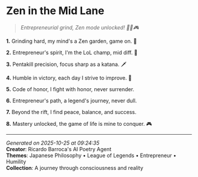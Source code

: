 # Zen in the Mid Lane

> *Entrepreneurial grind, Zen mode unlocked! 🧘‍♀️🎮*

**1.** Grinding hard, my mind's a Zen garden, game on. 🌊


**2.** Entrepreneur's spirit, I'm the LoL champ, mid diff. 💼


**3.** Pentakill precision, focus sharp as a katana. 🗡️


**4.** Humble in victory, each day I strive to improve. 🙏


**5.** Code of honor, I fight with honor, never surrender.


**6.** Entrepreneur's path, a legend's journey, never dull.


**7.** Beyond the rift, I find peace, balance, and success.


**8.** Mastery unlocked, the game of life is mine to conquer. 🎮



---

*Generated on 2025-10-25 at 09:24:35*  
**Creator**: Ricardo Barroca's AI Poetry Agent  
**Themes**: Japanese Philosophy • League of Legends • Entrepreneur • Humility  
**Collection**: A journey through consciousness and reality